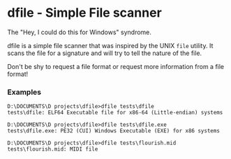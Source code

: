 # dfile - Simple File scanner

The "Hey, I could do this for Windows" syndrome.

dfile is a simple file scanner that was inspired by the UNIX `file` utility. It scans the file for a signature and will try to tell the nature of the file.

Don't be shy to request a file format or request more information from a file format!

### Examples
```
D:\DOCUMENTS\D projects\dfile>dfile tests\dfile
tests\dfile: ELF64 Executable file for x86-64 (Little-endian) systems

D:\DOCUMENTS\D projects\dfile>dfile tests\dfile.exe
tests\dfile.exe: PE32 (CUI) Windows Executable (EXE) for x86 systems

D:\DOCUMENTS\D projects\dfile>dfile tests\flourish.mid
tests\flourish.mid: MIDI file
```